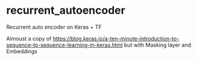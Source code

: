# recurrent_autoencoder
Recurrent auto encoder on Keras + TF

Almoust a copy of https://blog.keras.io/a-ten-minute-introduction-to-sequence-to-sequence-learning-in-keras.html but with Masking layer and Embeddings
